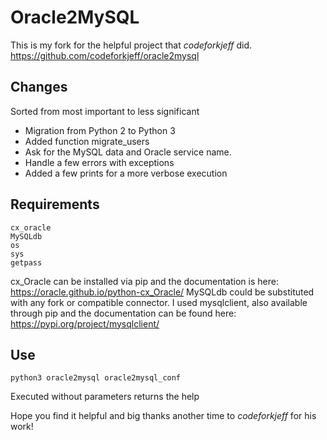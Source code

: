 # Oracle2MySQL
This is my fork for the helpful project that *codeforkjeff* did.
https://github.com/codeforkjeff/oracle2mysql

## Changes
Sorted from most important to less significant
- Migration from Python 2 to Python 3
- Added function migrate_users
- Ask for the MySQL data and Oracle service name.
- Handle a few errors with exceptions
- Added a few prints for a more verbose execution

## Requirements
```
cx_oracle
MySQLdb
os
sys
getpass
```
cx_Oracle can be installed via pip and the documentation is here: https://oracle.github.io/python-cx_Oracle/
MySQLdb could be substituted with any fork or compatible connector. I used mysqlclient, also available through pip and the documentation can be found here: https://pypi.org/project/mysqlclient/

## Use
```
python3 oracle2mysql oracle2mysql_conf
```
Executed without parameters returns the help

Hope you find it helpful and big thanks another time to *codeforkjeff* for his work!
